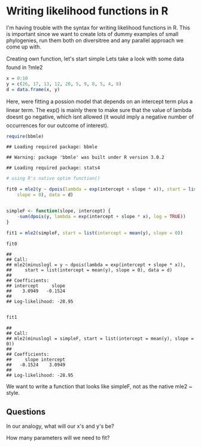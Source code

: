 Writing likelihood functions in R
========================================================

I'm having trouble with the syntax for writing likelihood functions in R. This is important since we want to create lots of dummy examples of small phylogenies, run them both on diversitree and any parallel approach we come up with.

Creating own function, let's start simple
Lets take a look with some data found in ?mle2


```r
x = 0:10
y = c(26, 17, 13, 12, 20, 5, 9, 8, 5, 4, 8)
d = data.frame(x, y)
```


Here, were fitting a possion model that depends on an intercept term plus a linear term. The exp() is mainly there to make sure that the value of lambda doesnt go negative, which isnt allowed (it would imply a negative number of occurrences for our outcome of interest).


```r
require(bbmle)
```

```
## Loading required package: bbmle
```

```
## Warning: package 'bbmle' was built under R version 3.0.2
```

```
## Loading required package: stats4
```

```r
# using R's native optim function()

fit0 = mle2(y ~ dpois(lambda = exp(intercept + slope * x)), start = list(intercept = mean(y), 
    slope = 0), data = d)


simpleF <- function(slope, intercept) {
    -sum(dpois(y, lambda = exp(intercept + slope * x), log = TRUE))
}

fit1 = mle2(simpleF, start = list(intercept = mean(y), slope = 0))

fit0
```

```
## 
## Call:
## mle2(minuslogl = y ~ dpois(lambda = exp(intercept + slope * x)), 
##     start = list(intercept = mean(y), slope = 0), data = d)
## 
## Coefficients:
## intercept     slope 
##    3.0949   -0.1524 
## 
## Log-likelihood: -28.95
```

```r

fit1
```

```
## 
## Call:
## mle2(minuslogl = simpleF, start = list(intercept = mean(y), slope = 0))
## 
## Coefficients:
##     slope intercept 
##   -0.1524    3.0949 
## 
## Log-likelihood: -28.95
```


We want to write a function that looks like simpleF, not as the native mle2 ~ style. 

Questions
----------

In our analogy, what will our x's and y's be? 

How many parameters will we need to fit?

